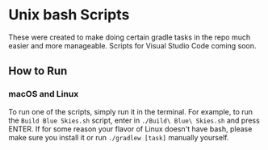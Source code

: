 # Unix bash Scripts

These were created to make doing certain gradle tasks in the repo much easier and more manageable. Scripts for Visual Studio Code coming soon.

## How to Run

### macOS and Linux

To run one of the scripts, simply run it in the terminal. For example, to run the `Build Blue Skies.sh` script, enter in `./Build\ Blue\ Skies.sh` and press ENTER. If for some reason your flavor of Linux doesn't have bash, please make sure you install it or run `./gradlew [task]` manually yourself.
